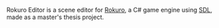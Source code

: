 Rokuro Editor is a scene editor for [Rokuro](https://github.com/PiotrDeda/rokuro), a C# game engine using [SDL](http://libsdl.org/), made as a master's thesis project.
